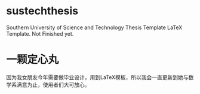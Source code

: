 # sustechthesis
Southern University of Science and Technology Thesis Template LaTeX Template.
Not Finished yet.

# 一颗定心丸
因为我女朋友今年需要做毕业设计，用到LaTeX模板，所以我会一直更新到她与数学系满意为止，使用者们大可放心。
